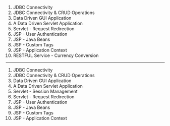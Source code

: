 1. JDBC Connectivity
2. JDBC Connectivity & CRUD Operations
3. Data Driven GUI Application
4. A Data Driven Servlet Application
6. Servlet - Request Redirection
7. JSP - User Authentication
8. JSP - Java Beans
9. JSP - Custom Tags
10. JSP - Application Context
11. RESTFUL Service - Currency Conversion 
 ----------------------------------
 01. JDBC Connectivity
 02. JDBC Connectivity & CRUD Operations
03. Data Driven GUI Application
04. A Data Driven Servlet Application
05. Servlet - Session Management
06. Servlet - Request Redirection
07. JSP - User Authentication
08. JSP - Java Beans
09. JSP - Custom Tags
010. JSP - Application Context

